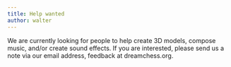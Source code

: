 ```yaml
---
title: Help wanted
author: walter
---
```

We are currently looking for people to help create 3D models, compose music, and/or create sound effects. If you are interested, please send us a note via our email address, feedback at dreamchess.org.
